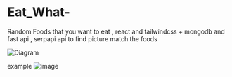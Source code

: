 # Eat_What-
Random Foods that you want to eat , react and tailwindcss + mongodb and fast api , serpapi api to find picture match  the foods


![Diagram](https://user-images.githubusercontent.com/69152288/160835937-30f122aa-2ba2-4598-8ea5-dc917973fc8f.png)

example 
![image](https://user-images.githubusercontent.com/69152288/160837512-875c0fe5-e478-4d80-8b9c-01f5c3b3234f.png)

